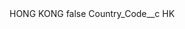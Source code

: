 <?xml version="1.0" encoding="UTF-8"?>
<CustomMetadata xmlns="http://soap.sforce.com/2006/04/metadata" xmlns:xsi="http://www.w3.org/2001/XMLSchema-instance" xmlns:xsd="http://www.w3.org/2001/XMLSchema">
    <label>HONG KONG</label>
    <protected>false</protected>
    <values>
        <field>Country_Code__c</field>
        <value xsi:type="xsd:string">HK</value>
    </values>
</CustomMetadata>
